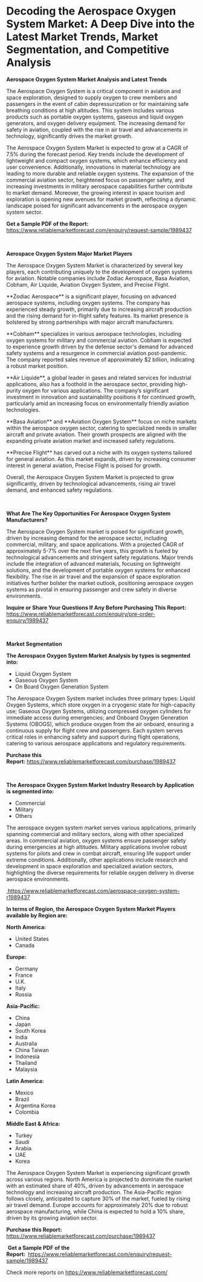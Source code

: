 <p><h1>Decoding the Aerospace Oxygen System Market: A Deep Dive into the Latest Market Trends, Market Segmentation, and Competitive Analysis</h1></p><p><strong>Aerospace Oxygen System Market Analysis and Latest Trends</strong></p>
<p><p>The Aerospace Oxygen System is a critical component in aviation and space exploration, designed to supply oxygen to crew members and passengers in the event of cabin depressurization or for maintaining safe breathing conditions at high altitudes. This system includes various products such as portable oxygen systems, gaseous and liquid oxygen generators, and oxygen delivery equipment. The increasing demand for safety in aviation, coupled with the rise in air travel and advancements in technology, significantly drives the market growth.</p><p>The Aerospace Oxygen System Market is expected to grow at a CAGR of 7.5% during the forecast period. Key trends include the development of lightweight and compact oxygen systems, which enhance efficiency and user convenience. Additionally, innovations in material technology are leading to more durable and reliable oxygen systems. The expansion of the commercial aviation sector, heightened focus on passenger safety, and increasing investments in military aerospace capabilities further contribute to market demand. Moreover, the growing interest in space tourism and exploration is opening new avenues for market growth, reflecting a dynamic landscape poised for significant advancements in the aerospace oxygen system sector.</p></p>
<p><strong>Get a Sample PDF of the Report:&nbsp;</strong> <a href="https://www.reliablemarketforecast.com/enquiry/request-sample/1989437?utm_campaign=3099&utm_medium=2&utm_source=Github&utm_content=ia&utm_term=30032025&utm_id=aerospace-oxygen-system">https://www.reliablemarketforecast.com/enquiry/request-sample/1989437</a></p>
<p>&nbsp;</p>
<p><strong>Aerospace Oxygen System Major Market Players</strong></p>
<p><p>The Aerospace Oxygen System Market is characterized by several key players, each contributing uniquely to the development of oxygen systems for aviation. Notable companies include Zodiac Aerospace, Basa Aviation, Cobham, Air Liquide, Aviation Oxygen System, and Precise Flight.</p><p>**Zodiac Aerospace** is a significant player, focusing on advanced aerospace systems, including oxygen systems. The company has experienced steady growth, primarily due to increasing aircraft production and the rising demand for in-flight safety features. Its market presence is bolstered by strong partnerships with major aircraft manufacturers.</p><p>**Cobham** specializes in various aerospace technologies, including oxygen systems for military and commercial aviation. Cobham is expected to experience growth driven by the defense sector's demand for advanced safety systems and a resurgence in commercial aviation post-pandemic. The company reported sales revenue of approximately $2 billion, indicating a robust market position.</p><p>**Air Liquide**, a global leader in gases and related services for industrial applications, also has a foothold in the aerospace sector, providing high-purity oxygen for various applications. The company’s significant investment in innovation and sustainability positions it for continued growth, particularly amid an increasing focus on environmentally friendly aviation technologies.</p><p>**Basa Aviation** and **Aviation Oxygen System** focus on niche markets within the aerospace oxygen sector, catering to specialized needs in smaller aircraft and private aviation. Their growth prospects are aligned with the expanding private aviation market and increased safety regulations.</p><p>**Precise Flight** has carved out a niche with its oxygen systems tailored for general aviation. As this market expands, driven by increasing consumer interest in general aviation, Precise Flight is poised for growth.</p><p>Overall, the Aerospace Oxygen System Market is projected to grow significantly, driven by technological advancements, rising air travel demand, and enhanced safety regulations.</p></p>
<p>&nbsp;</p>
<p><strong>What Are The Key Opportunities For Aerospace Oxygen System Manufacturers?</strong></p>
<p><p>The Aerospace Oxygen System market is poised for significant growth, driven by increasing demand for the aerospace sector, including commercial, military, and space applications. With a projected CAGR of approximately 5-7% over the next five years, this growth is fueled by technological advancements and stringent safety regulations. Major trends include the integration of advanced materials, focusing on lightweight solutions, and the development of portable oxygen systems for enhanced flexibility. The rise in air travel and the expansion of space exploration initiatives further bolster the market outlook, positioning aerospace oxygen systems as pivotal in ensuring passenger and crew safety in diverse environments.</p></p>
<p><strong>Inquire or Share Your Questions If Any Before Purchasing This Report:</strong> <a href="https://www.reliablemarketforecast.com/enquiry/pre-order-enquiry/1989437?utm_campaign=3099&utm_medium=2&utm_source=Github&utm_content=ia&utm_term=30032025&utm_id=aerospace-oxygen-system">https://www.reliablemarketforecast.com/enquiry/pre-order-enquiry/1989437</a></p>
<p>&nbsp;</p>
<p><strong>Market Segmentation</strong></p>
<p><strong>The Aerospace Oxygen System Market Analysis by types is segmented into:</strong></p>
<p><ul><li>Liquid Oxygen System</li><li>Gaseous Oxygen System</li><li>On Board Oxygen Generation System</li></ul></p>
<p><p>The Aerospace Oxygen System market includes three primary types: Liquid Oxygen Systems, which store oxygen in a cryogenic state for high-capacity use; Gaseous Oxygen Systems, utilizing compressed oxygen cylinders for immediate access during emergencies; and Onboard Oxygen Generation Systems (OBOGS), which produce oxygen from the air onboard, ensuring a continuous supply for flight crew and passengers. Each system serves critical roles in enhancing safety and support during flight operations, catering to various aerospace applications and regulatory requirements.</p></p>
<p><strong>Purchase this Report:&nbsp;</strong><a href="https://www.reliablemarketforecast.com/purchase/1989437?utm_campaign=3099&utm_medium=2&utm_source=Github&utm_content=ia&utm_term=30032025&utm_id=aerospace-oxygen-system">https://www.reliablemarketforecast.com/purchase/1989437</a></p>
<p>&nbsp;</p>
<p><strong>The Aerospace Oxygen System Market Industry Research by Application is segmented into:</strong></p>
<p><ul><li>Commercial</li><li>Military</li><li>Others</li></ul></p>
<p><p>The aerospace oxygen system market serves various applications, primarily spanning commercial and military sectors, along with other specialized areas. In commercial aviation, oxygen systems ensure passenger safety during emergencies at high altitudes. Military applications involve robust systems for pilots and crew in combat aircraft, ensuring life support under extreme conditions. Additionally, other applications include research and development in space exploration and specialized aviation sectors, highlighting the diverse requirements for reliable oxygen delivery in diverse aerospace environments.</p></p>
<p><a href="https://www.reliablemarketforecast.com/aerospace-oxygen-system-r1989437?utm_campaign=3099&utm_medium=2&utm_source=Github&utm_content=ia&utm_term=30032025&utm_id=aerospace-oxygen-system">&nbsp;https://www.reliablemarketforecast.com/aerospace-oxygen-system-r1989437</a></p>
<p><strong>In terms of Region, the Aerospace Oxygen System Market Players available by Region are:</strong></p>
<p>
    <p> <strong> North America: </strong>
        <ul>
            <li>United States</li>
            <li>Canada</li>
        </ul>
        </p> 
    <p> <strong> Europe: </strong>
        <ul>
            <li>Germany</li>
            <li>France</li>
            <li>U.K.</li>
            <li>Italy</li>
            <li>Russia</li>
        </ul>
        </p> 
    <p> <strong> Asia-Pacific: </strong>
        <ul>
            <li>China</li>
            <li>Japan</li>
            <li>South Korea</li>
            <li>India</li>
            <li>Australia</li>
            <li>China Taiwan</li>
            <li>Indonesia</li>
            <li>Thailand</li>
            <li>Malaysia</li>
        </ul>
        </p> 
    <p> <strong> Latin America: </strong>
        <ul>
            <li>Mexico</li>
            <li>Brazil</li>
            <li>Argentina Korea</li>
            <li>Colombia</li>
        </ul>
        </p> 
    <p> <strong> Middle East & Africa: </strong>
        <ul>
            <li>Turkey</li>
            <li>Saudi</li>
            <li>Arabia</li>
            <li>UAE</li>
            <li>Korea</li>
        </ul>
    </p>
    </p>
<p><p>The Aerospace Oxygen System Market is experiencing significant growth across various regions. North America is projected to dominate the market with an estimated share of 40%, driven by advancements in aerospace technology and increasing aircraft production. The Asia-Pacific region follows closely, anticipated to capture 30% of the market, fueled by rising air travel demand. Europe accounts for approximately 20% due to robust aerospace manufacturing, while China is expected to hold a 10% share, driven by its growing aviation sector.</p></p>
<p><strong>Purchase this Report: </strong><a href="https://www.reliablemarketforecast.com/purchase/1989437?utm_campaign=3099&utm_medium=2&utm_source=Github&utm_content=ia&utm_term=30032025&utm_id=aerospace-oxygen-system">https://www.reliablemarketforecast.com/purchase/1989437</a></p>
<p>&nbsp;<strong>Get a Sample PDF of the Report:&nbsp;&nbsp;</strong><a href="https://www.reliablemarketforecast.com/enquiry/request-sample/1989437?utm_campaign=3099&utm_medium=2&utm_source=Github&utm_content=ia&utm_term=30032025&utm_id=aerospace-oxygen-system">https://www.reliablemarketforecast.com/enquiry/request-sample/1989437</a></p>
<p><strong></strong></p>
<p>Check more reports on <a href="https://www.reliablemarketforecast.com/?utm_campaign=3099&utm_medium=2&utm_source=Github&utm_content=ia&utm_term=30032025&utm_id=aerospace-oxygen-system">https://www.reliablemarketforecast.com/</a></p>